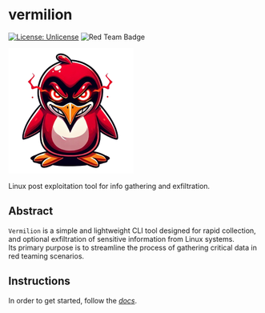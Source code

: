 # vermilion  

[![License: Unlicense](https://img.shields.io/badge/license-Unlicense-blue.svg)](http://unlicense.org/)  ![Red Team Badge](https://img.shields.io/badge/Team-Red-red)

<img src="./docs/media/vermilion_logo.png" width="250x" />  


Linux post exploitation tool for info gathering and exfiltration.  



## Abstract  
`Vermilion` is a simple and lightweight CLI tool designed for rapid collection, and optional exfiltration of sensitive information from Linux systems.  
Its primary purpose is to streamline the process of gathering critical data in red teaming scenarios.  


## Instructions  

In order to get started, follow the [*docs*](./docs/README.md).  

